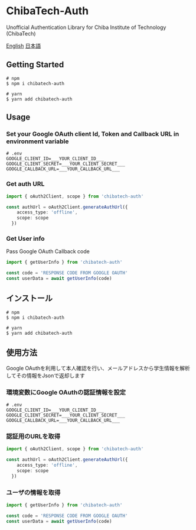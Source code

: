 # ChibaTech-Auth
Unofficial Authentication Library for Chiba Institute of Technology (ChibaTech)

[English](#getting-started) [日本語](#インストール)

## Getting Started
```shell
# npm
$ npm i chibatech-auth

# yarn
$ yarn add chibatech-auth
```

## Usage
### Set your Google OAuth client Id, Token and Callback URL in environment variable
```
# .env
GOOGLE_CLIENT_ID=___YOUR_CLIENT_ID___
GOOGLE_CLIENT_SECRET=___YOUR_CLIENT_SECRET___
GOOGLE_CALLBACK_URL=___YOUR_CALLBACK_URL___
```

### Get auth URL
```typescript
import { oAuth2Client, scope } from 'chibatech-auth'

const authUrl = oAuth2Client.generateAuthUrl({
    access_type: 'offline',
    scope: scope
  })
```

### Get User info
Pass  Google OAuth Callback code
```typescript
import { getUserInfo } from 'chibatech-auth'

const code = 'RESPONSE CODE FROM GOOGLE OAUTH'
const userData = await getUserInfo(code)
```


## インストール
```shell
# npm
$ npm i chibatech-auth

# yarn
$ yarn add chibatech-auth
```

## 使用方法
Google OAuthを利用して本人確認を行い、メールアドレスから学生情報を解析してその情報をJsonで返却します

### 環境変数にGoogle OAuthの認証情報を設定
```
# .env
GOOGLE_CLIENT_ID=___YOUR_CLIENT_ID___
GOOGLE_CLIENT_SECRET=___YOUR_CLIENT_SECRET___
GOOGLE_CALLBACK_URL=___YOUR_CALLBACK_URL___
```

### 認証用のURLを取得
```typescript
import { oAuth2Client, scope } from 'chibatech-auth'

const authUrl = oAuth2Client.generateAuthUrl({
    access_type: 'offline',
    scope: scope
  })
```

### ユーザの情報を取得
```typescript
import { getUserInfo } from 'chibatech-auth'

const code = 'RESPONSE CODE FROM GOOGLE OAUTH'
const userData = await getUserInfo(code)
```